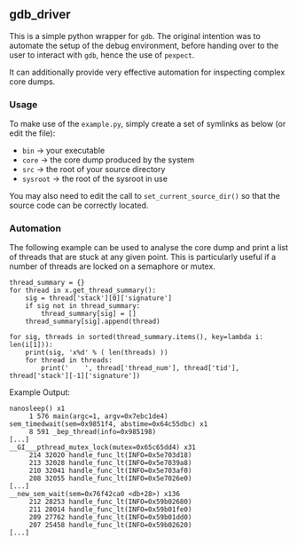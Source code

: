 ## gdb_driver

This is a simple python wrapper for `gdb`. The original intention was to automate the setup of the debug environment, before handing over to the user to interact with `gdb`, hence the use of `pexpect`.

It can additionally provide very effective automation for inspecting complex core dumps.

### Usage

To make use of the `example.py`, simply create a set of symlinks as below (or edit the file):

* `bin` &rarr; your executable
* `core` &rarr; the core dump produced by the system
* `src` &rarr; the root of your source directory
* `sysroot` &rarr; the root of the sysroot in use

You may also need to edit the call to `set_current_source_dir()` so that the source code can be correctly located.

### Automation

The following example can be used to analyse the core dump and print a list of threads that are stuck at any given point. This is particularly useful if a number of threads are locked on a semaphore or mutex.

    thread_summary = {}
    for thread in x.get_thread_summary():
        sig = thread['stack'][0]['signature']
        if sig not in thread_summary:
            thread_summary[sig] = []
        thread_summary[sig].append(thread)

    for sig, threads in sorted(thread_summary.items(), key=lambda i: len(i[1])):
        print(sig, 'x%d' % ( len(threads) ))
        for thread in threads:
            print('    ', thread['thread_num'], thread['tid'], thread['stack'][-1]['signature'])

Example Output:

	nanosleep() x1
	     1 576 main(argc=1, argv=0x7ebc1de4)
	sem_timedwait(sem=0x9851f4, abstime=0x64c55dbc) x1
	     8 591 _bep_thread(info=0x985198)
	[...]
	__GI___pthread_mutex_lock(mutex=0x65c65dd4) x31
	     214 32020 handle_func_lt(INFO=0x5e703d18)
	     213 32028 handle_func_lt(INFO=0x5e7039a8)
	     210 32041 handle_func_lt(INFO=0x5e703af0)
	     208 32055 handle_func_lt(INFO=0x5e7026e0)
	[...]
	__new_sem_wait(sem=0x76f42ca0 <db+28>) x136
	     212 28253 handle_func_lt(INFO=0x59b02680)
	     211 28014 handle_func_lt(INFO=0x59b01fe0)
	     209 27762 handle_func_lt(INFO=0x59b01dd0)
	     207 25458 handle_func_lt(INFO=0x59b02620)
	[...]
